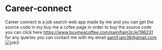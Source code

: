 # Career-connect
Career connect is a job search web app made by me and you can get the source code in my buy me a cofee page
in order to buy the source code you can click here https://www.buymeacoffee.com/samifjain3c/e/196231
for any queries you can contact me with my email samif.jain36@gmail.com
![job3](https://github.com/sami9644/Career-connect/assets/60266765/6bba7b42-5d1b-45f7-9ca5-ebe2108a46a4)

